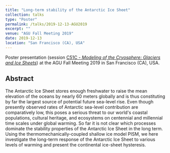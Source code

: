 ```yaml
---
title: "Long-term stability of the Antarctic Ice Sheet"
collection: talks
type: "Poster"
permalink: /talks/2019-12-13-AGU2019
excerpt: ""
venue: "AGU Fall Meeting 2019"
date: 2019-12-13
location: "San Francisco (CA), USA"
---
```


Poster presentation (session [C51C - *Modeling of the Cryosphere: Glaciers and Ice Sheets*](https://agu.confex.com/agu/fm19/meetingapp.cgi/Session/79002 "https://agu.confex.com/agu/fm19/meetingapp.cgi/Session/79002")) at the AGU Fall Meeting 2019 in San Francisco (CA), USA.

## Abstract
The Antarctic Ice Sheet stores enough freshwater to raise the mean elevation of the oceans by nearly 60 meters globally and is thus constituting by far the largest source of potential future sea-level rise. Even though presently observed rates of Antarctic sea-level contribution are comparatively low, this poses a serious threat to our world's coastal populations, cultural heritage, and ecosystems on centennial and millennial time scales under global warming. So far it is not clear which processes dominate the stability properties of the Antarctic Ice Sheet in the long term.
Using the thermomechanically-coupled shallow ice model PISM, we here investigate the long-term response of the Antarctic Ice Sheet to various levels of warming and present the continental ice-sheet hysteresis.